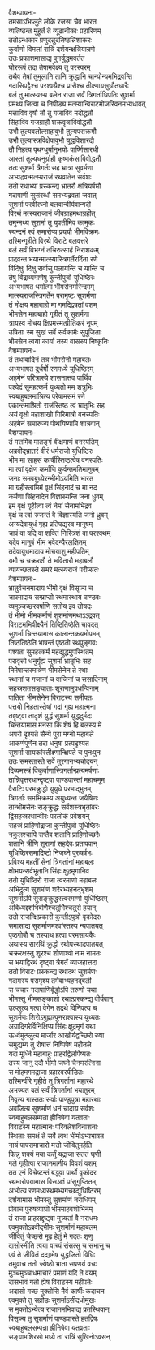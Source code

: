 वैशम्पायनः-  
तमसाऽभिप्लुते लोके रजसा चैव भारत  
व्यतिष्ठन्त मुहूर्तं ते व्यूढानीकाः प्रहारिणम्  
ततोऽन्धकारं प्रणुदन्नुदतिष्ठन्निशाकरः  
कुर्वाणो विमलां रात्रिं दर्शयन्क्षत्रियान्रणे  
ततः प्रकाशमासाद्य पुनर्युद्धमवर्तत  
घोररूपं तदा तेषामवेक्ष्य तु परस्परम्  
तथैव तेषां तुमुलानि तानि क्रुद्धानि चान्योन्यमभिद्रवन्ति  
गदासिपट्टैश्च परश्वथैश्च प्रासैश्च तीक्ष्णाग्रसुधौतधारैः  
बलं तु मात्स्यस्य बलेन राजा सर्वं त्रिगर्ताधिपतिः सुशर्मा  
प्रमथ्य जित्वा च निपीड्य मत्स्यान्विराटमोजस्विनमभ्यधावत्  
मत्ताविव वृषौ तौ तु गजाविव मदोद्धतौ  
सिंहाविव गजग्राहौ शक्रवृत्राविवोद्धतौ  
उभौ तुल्यबलोत्साहावुभौ तुल्यपराक्रमौ  
उभौ तुल्यास्त्रविक्षेपावुभौ युद्धविशारदौ  
तौ निहत्य पृथग्धुर्यानुभयोः पार्ष्णिसारथी  
आस्तां तुल्यधनुर्ग्राहौ कृष्णकंसाविवोद्धतौ  
ततः सुशर्मा त्रैगर्तः सह भ्रात्रा सुवर्मणा  
अभ्यद्रवन्मत्स्यराजं रथव्रातेन सर्वशः  
ततो रथाभ्यां प्रस्कन्द्य भ्रातरौ क्षत्रियर्षभौ  
गदापाणी सुसंरब्धौ समभ्यद्रवतां जवात्  
सुशर्मा परवीरघ्नो बलवान्वीर्यवान्गदी  
विरथं मत्स्यराजानं जीवग्राहमथाग्रहीत्  
तमुन्मथ्य सुशर्मा तु युवतीमिव कामुकः  
स्यन्दनं स्वं समारोप्य प्रययौ भीमविक्रमः  
तस्मिन्गृहीते विरथे विराटे बलवत्तरे  
बलं सर्वं विभग्नं तन्निरुत्साहं निराशकम्  
प्राद्रवन्त भयान्मात्स्यास्त्रिगर्तैरर्दिता रणे  
विदिक्षुः दिक्षु सर्वासु पलायन्ति च यान्ति च  
तेषु विद्राव्यमाणेषु कुन्तीपुत्रो युधिष्ठिरः  
अभ्यभाषत धर्मात्मा भीमसेनमरिन्दमम्  
मात्स्यराजस्त्रिगर्तेन परामृष्टः सुशर्मणा  
तं मोक्षय महाबाहो मा गमद्द्विषतां वशम्  
भीमसेन महाबाहो गृहीतं तु सुशर्मणा  
त्रायस्व मोचय क्षिप्रमस्मत्प्रीतिकरं नृपम्  
उषिताः स्म सुखं सर्वे सर्वकामैः सुपूजिताः  
भीमसेन त्वया कार्या तस्य वासस्य निष्कृतिः  
वैशम्पायनः-  
तं तथावादिनं तत्र भीमसेनो महाबलः  
अभ्यभाषत दुर्धर्षो रणमध्ये युधिष्ठिरम्  
अहमेनं परित्रास्ये शासनात्तव पार्थिव  
पश्येदं सुमहत्कर्म युध्यतो मम शत्रुभिः  
स्वबाहुबलमाश्रित्य परेषामसमं रणे  
एकान्तमाश्रितो राजंस्तिष्ठ त्वं भ्रातृभिः सह  
अयं वृक्षो महाशाखो गिरिमात्रो वनस्पतिः  
अहमेनं समारुज्य पोथयिष्यामि शात्रवान्  
वैशम्पायनः-  
तं मत्तमिव मातङ्गं वीक्षमाणं वनस्पतिम्  
अब्रवीद्भ्रातरं वीरं धर्मराजो युधिष्ठिरः  
भीम मा साहसं कार्षीस्तिष्ठत्वेष वनस्पतिः  
मा त्वां वृक्षेण कर्माणि कुर्वन्तमतिमानुषम्  
जनाः समवबुध्येरन्भीमोऽयमिति भारत  
मा ग्रहीस्त्वमिमं वृक्षं सिंहनादं च मा नद  
कर्मणा सिंहनादेन विज्ञास्यन्ति जना ध्रुवम्  
इमं वृक्षं गृहीत्वा त्वं नेमां सेनामभिद्रव  
वृक्षं च त्वां रुजन्तं वै विज्ञास्यति जनो ध्रुवम्  
अन्यदेवायुधं गृह्य प्रतिपद्यस्व मानुषम्  
चापं वा यदि वा शक्तिं निस्त्रिंशं वा परश्वथम्  
यदेव मानुषं भीम भवेदन्यैरलक्षितम्  
तदेवायुधमादाय मोचयाशु महीपतिम्  
यमौ च चक्ररक्षौ ते भवितारौ महाबलौ  
व्यायच्छतस्ते समरे मत्स्यराजं परीप्सतः  
वैशम्पायनः-  
भ्रातुर्वचनमादाय भीमो वृक्षं विसृज्य च  
चापमादाय सम्प्राप्तो रथमास्थाय पाण्डवः  
व्यमुञ्चच्छरवर्षाणि सतोय इव तोयदः  
तं भीमो भीमकर्माणं शुशर्माणमथाऽऽद्रवत्  
विराटमभिवीक्ष्यैनं तिष्ठितिष्ठेति चावदत्  
सुशर्मा चिन्तयामास कालान्तकयमोपमम्  
तिष्ठतिष्ठेति भाषन्तं पृष्ठतो रथपुङ्गवः  
पश्यतां सुमहत्कर्म महद्युद्धमुपस्थितम्  
परावृत्तो धनुर्गृह्य सुशर्मा भ्रातृभिः सह  
निमेषान्तरमात्रेण भीमसेनेन ते रथाः  
रथानां च गजानां च वाजिनां च ससादिनाम्  
सहस्रशतसङ्घाताः शूराणामुग्रधन्विनाम्  
पातिता भीमसेनेन विराटस्य समीपतः  
पत्तयो निहतास्तेषां गदां गृह्य महात्मना  
तद्दृष्ट्वा तादृशं युद्धं सुशर्मा युद्धदुर्मदः  
चिन्तयामास मनसा किं शेषं हि बलस्य मे  
अपरो दृश्यते सैन्ये पुरा मग्नो महाबले  
आकर्णपूर्णेन तदा धनुषा प्रत्यदृश्यत  
सुशर्मा सायकांस्तीक्ष्णान्क्षिपते च पुनःपुनः  
ततः समस्तास्ते सर्वे तुरगानभ्यचोदयन्  
दिव्यमस्त्रं विकुर्वाणास्त्रिगर्तान्प्रत्यमर्षणाः  
तान्निवृत्तरथान्दृष्ट्वा पाण्डवास्तां महाचमूम्  
वैराटिः परमक्रुद्धो युयुधे परमाद्भुतम्  
त्रिगर्ताः समभिक्रम्य अयुध्यन्त जयैषिणः  
तान्भीमसेनः सङ्क्रुद्धः सर्वशस्त्रभृतांवरः  
द्विसहस्ररथान्वीरः परलोकं प्रवेशयन्  
सहस्रं प्राहिणोद्राजा कुन्तीपुत्रो युधिष्ठिरः  
नकुलश्चापि सप्तैव शतानि प्राहिणोच्छरैः  
शतानि त्रीणि शूराणां सहदेवः प्रतापवान्  
युधिष्ठिरसमादिष्टो निजघ्ने पुरुषर्षभः  
प्रविश्य महतीं सेनां त्रिगर्तानां महाबलः  
क्षोभयन्सर्वभूतानि सिंहः क्षुद्रमृगानिव  
ततो युधिष्ठिरो राजा त्वरमाणो महाबलः  
अभिद्रुत्य सुशर्माणं शरैरभ्यहनद्भृशम्  
सुशर्माऽपि सुसङ्क्रुद्धस्त्वरमाणो युधिष्ठिरम्  
अविध्यद्दशभिर्बाणैश्चतुर्भिश्चतुरो हयान्  
ततो राजन्क्षिप्रकारी कुन्तीऽपुत्रो वृकोदरः  
समासाद्य सुशर्माणमश्वांस्तस्य न्यपातयत्  
पृष्ठगोषौ च तस्याथ हत्वा परमसायकैः  
अथास्य सारथिं क्रुद्धो रथोपस्थादपातयत्  
चक्ररक्षस्तु शूरश्च शोणाश्वो नाम नामतः  
स भयाद्विरथं दृष्ट्वा त्रैगर्तं व्याजहात्तदा  
ततो विराटः प्रस्कन्द्य रथादथ सुशर्मणः  
गदामस्य परामृश्य तमेवाभ्यहनद्बली  
स चचार गदापाणिर्वृद्धोऽपि तरुणो यथा  
भीमस्तु भीमसङ्काशो रथात्प्रस्कन्द्य वीर्यवान्  
उत्प्लुत्य गत्वा वेगेन तद्रथे विनिपत्य च  
सुशर्मणः शिरोऽगुह्णात्पुनराश्वास्य युध्यतः  
अग्राद्गिरेर्विनिक्षिप्य सिंहः क्षुद्रमृगं यथा  
ऊर्ध्वमुत्प्लुत्य मार्जार आखोर्यद्वच्छिरो रुषा  
समुद्यम्य तु रोषात्तं निष्पिपेष महीतले  
यदा मूर्ध्नि महाबाहुः प्राहरद्विलपिष्यतः  
तस्य जानु ददौ भीमो जघ्ने चैनमरत्निना  
स मोहमगमद्राजा प्रहारवरपीडितः  
तस्मिन्वीरे गृहीते तु त्रिगर्तानां महारथे  
अभज्यत बलं सर्वं त्रिगर्तानां भयातुरम्  
निवृत्य गास्ततः सर्वाः पाण्डुपुत्रा महारथाः  
अवजित्य सुशर्माणं धनं चादाय सर्वशः  
स्वबाहुबलसम्पन्ना ह्रीनिषेवा यतव्रताः  
विराटस्य महात्मानः परिक्लेशविनाशनाः  
स्थिताः समक्षं ते सर्वे त्वथ भीमोऽभ्यभाषत  
नायं पापसमाचारो मत्तो जीवितुमर्हति  
किन्नु शक्यं मया कर्तुं यद्राजा सततं घृणी  
गले गृहीत्वा राजानमानीय विवशं वशम्  
तत एनं विचेष्टन्तं बद्ध्वा पार्थो वृकोदरः  
रथमारोपयामास विसञ्ज्ञं पांसुगुण्ठितम्  
अभ्येत्य रणमध्यस्थमभ्यगच्छद्युधिष्ठिरम्  
दर्शयामास भीमस्तु सुशर्माणं नराधिपम्  
प्रोवाच पुरुषव्याघ्रो भीममाहवशोभिनम्  
तं राजा प्राहसद्दृष्ट्वा मुच्यतां वै नराधमः  
एवमुक्तोऽब्रवीद्भीमः सुशर्माणं महाबलम्  
जीवितुं चेच्छसे मूढ हेतुं मे गदतः शृणु  
दासोस्मीति त्वया वाच्यं संसत्सु च सभासु च  
एवं ते जीवितं दद्यामेष युद्धजितो विधिः  
तमुवाच ततो ज्येष्ठो भ्राता सप्रणयं वचः  
मुञ्चमुञ्चाधमाचारं प्रमाणं यदि ते वयम्  
दासभावं गतो ह्येष विराटस्य महीपतेः  
अदासो गच्छ मुक्तोसि मैवं कार्षीः कदाचन  
एवमुक्ते तु सव्रीडः सुशर्माऽसीदधोमुखः  
स मुक्तोऽभ्येत्य राजानमभिवाद्य प्रतस्थिवान्  
विसृज्य तु सुशर्माणं पाण्डवास्ते हतद्विषः  
स्वबाहुबलसम्पन्ना ह्रीनिषेवा यतव्रताः  
सङ्ग्रामशिरसो मध्ये तां रात्रिं सुखिनोऽवसन्  
